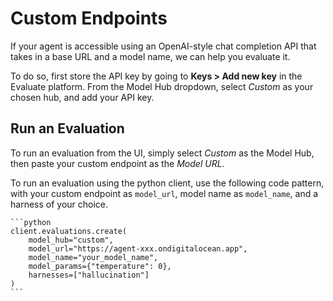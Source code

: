 # Custom Endpoints

If your agent is accessible using an OpenAI-style chat completion API that takes in a base URL and a model name, we can help you evaluate it.

To do so, first store the API key by going to **Keys > Add new key** in the Evaluate platform. From the Model Hub dropdown, select *Custom* as your chosen hub, and add your API key.

## Run an Evaluation

To run an evaluation from the UI, simply select *Custom* as the Model Hub, then paste your custom endpoint as the *Model URL*.

To run an evaluation using the python client, use the following code pattern, with your custom endpoint as `model_url`, model name as `model_name`, and a harness of your choice.

````{tab} Python
```python
client.evaluations.create(
    model_hub="custom",
    model_url="https://agent-xxx.ondigitalocean.app",
    model_name="your_model_name",
    model_params={"temperature": 0},
    harnesses=["hallucination"]
)
```
````